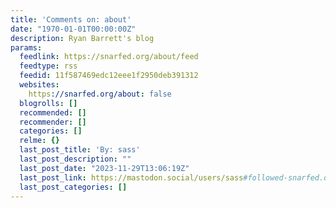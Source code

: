 ```yaml
---
title: 'Comments on: about'
date: "1970-01-01T00:00:00Z"
description: Ryan Barrett's blog
params:
  feedlink: https://snarfed.org/about/feed
  feedtype: rss
  feedid: 11f587469edc12eee1f2950deb391312
  websites:
    https://snarfed.org/about: false
  blogrolls: []
  recommended: []
  recommender: []
  categories: []
  relme: {}
  last_post_title: 'By: sass'
  last_post_description: ""
  last_post_date: "2023-11-29T13:06:19Z"
  last_post_link: https://mastodon.social/users/sass#followed-snarfed.org
  last_post_categories: []
---
```

